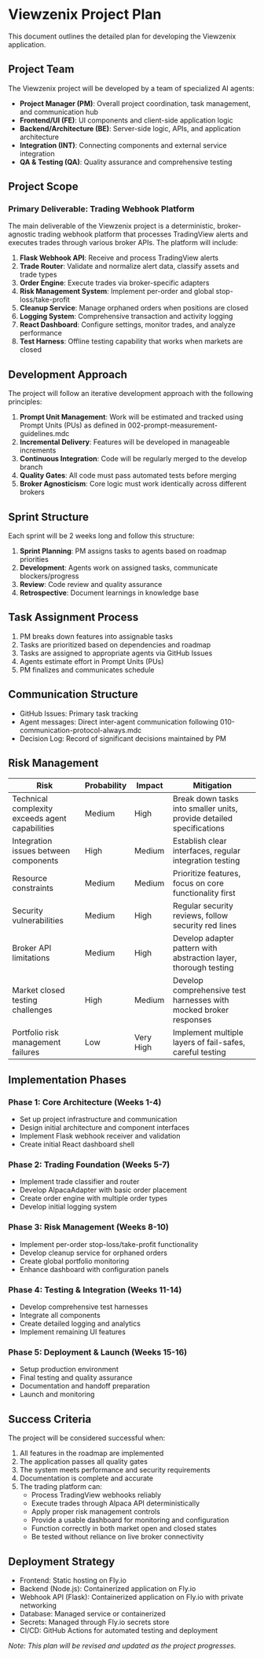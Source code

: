 # Viewzenix Project Plan

This document outlines the detailed plan for developing the Viewzenix application.

## Project Team

The Viewzenix project will be developed by a team of specialized AI agents:

- **Project Manager (PM)**: Overall project coordination, task management, and communication hub
- **Frontend/UI (FE)**: UI components and client-side application logic
- **Backend/Architecture (BE)**: Server-side logic, APIs, and application architecture
- **Integration (INT)**: Connecting components and external service integration
- **QA & Testing (QA)**: Quality assurance and comprehensive testing

## Project Scope

### Primary Deliverable: Trading Webhook Platform

The main deliverable of the Viewzenix project is a deterministic, broker-agnostic trading webhook platform that processes TradingView alerts and executes trades through various broker APIs. The platform will include:

1. **Flask Webhook API**: Receive and process TradingView alerts
2. **Trade Router**: Validate and normalize alert data, classify assets and trade types
3. **Order Engine**: Execute trades via broker-specific adapters
4. **Risk Management System**: Implement per-order and global stop-loss/take-profit
5. **Cleanup Service**: Manage orphaned orders when positions are closed
6. **Logging System**: Comprehensive transaction and activity logging
7. **React Dashboard**: Configure settings, monitor trades, and analyze performance
8. **Test Harness**: Offline testing capability that works when markets are closed

## Development Approach

The project will follow an iterative development approach with the following principles:

1. **Prompt Unit Management**: Work will be estimated and tracked using Prompt Units (PUs) as defined in 002-prompt-measurement-guidelines.mdc
2. **Incremental Delivery**: Features will be developed in manageable increments
3. **Continuous Integration**: Code will be regularly merged to the develop branch
4. **Quality Gates**: All code must pass automated tests before merging
5. **Broker Agnosticism**: Core logic must work identically across different brokers

## Sprint Structure

Each sprint will be 2 weeks long and follow this structure:

1. **Sprint Planning**: PM assigns tasks to agents based on roadmap priorities
2. **Development**: Agents work on assigned tasks, communicate blockers/progress
3. **Review**: Code review and quality assurance
4. **Retrospective**: Document learnings in knowledge base

## Task Assignment Process

1. PM breaks down features into assignable tasks
2. Tasks are prioritized based on dependencies and roadmap
3. Tasks are assigned to appropriate agents via GitHub Issues
4. Agents estimate effort in Prompt Units (PUs)
5. PM finalizes and communicates schedule

## Communication Structure

- GitHub Issues: Primary task tracking
- Agent messages: Direct inter-agent communication following 010-communication-protocol-always.mdc
- Decision Log: Record of significant decisions maintained by PM

## Risk Management

| Risk | Probability | Impact | Mitigation |
|------|------------|--------|------------|
| Technical complexity exceeds agent capabilities | Medium | High | Break down tasks into smaller units, provide detailed specifications |
| Integration issues between components | High | Medium | Establish clear interfaces, regular integration testing |
| Resource constraints | Medium | Medium | Prioritize features, focus on core functionality first |
| Security vulnerabilities | Medium | High | Regular security reviews, follow security red lines |
| Broker API limitations | Medium | High | Develop adapter pattern with abstraction layer, thorough testing |
| Market closed testing challenges | High | Medium | Develop comprehensive test harnesses with mocked broker responses |
| Portfolio risk management failures | Low | Very High | Implement multiple layers of fail-safes, careful testing |

## Implementation Phases

### Phase 1: Core Architecture (Weeks 1-4)
- Set up project infrastructure and communication
- Design initial architecture and component interfaces
- Implement Flask webhook receiver and validation
- Create initial React dashboard shell

### Phase 2: Trading Foundation (Weeks 5-7)
- Implement trade classifier and router
- Develop AlpacaAdapter with basic order placement
- Create order engine with multiple order types
- Develop initial logging system

### Phase 3: Risk Management (Weeks 8-10)
- Implement per-order stop-loss/take-profit functionality
- Develop cleanup service for orphaned orders
- Create global portfolio monitoring
- Enhance dashboard with configuration panels

### Phase 4: Testing & Integration (Weeks 11-14)
- Develop comprehensive test harnesses
- Integrate all components
- Create detailed logging and analytics
- Implement remaining UI features

### Phase 5: Deployment & Launch (Weeks 15-16)
- Setup production environment
- Final testing and quality assurance
- Documentation and handoff preparation
- Launch and monitoring

## Success Criteria

The project will be considered successful when:

1. All features in the roadmap are implemented
2. The application passes all quality gates
3. The system meets performance and security requirements
4. Documentation is complete and accurate
5. The trading platform can:
   - Process TradingView webhooks reliably
   - Execute trades through Alpaca API deterministically
   - Apply proper risk management controls
   - Provide a usable dashboard for monitoring and configuration
   - Function correctly in both market open and closed states
   - Be tested without reliance on live broker connectivity

## Deployment Strategy

- Frontend: Static hosting on Fly.io
- Backend (Node.js): Containerized application on Fly.io
- Webhook API (Flask): Containerized application on Fly.io with private networking
- Database: Managed service or containerized
- Secrets: Managed through Fly.io secrets store
- CI/CD: GitHub Actions for automated testing and deployment

*Note: This plan will be revised and updated as the project progresses.* 